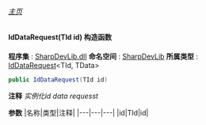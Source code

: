 ###### [主页](./Index.md "主页")
#### IdDataRequest(TId id) 构造函数
**程序集** : [SharpDevLib.dll](./SharpDevLib.assembly.md "SharpDevLib.dll")
**命名空间** : [SharpDevLib](./SharpDevLib.namespace.md "SharpDevLib")
**所属类型** : [IdDataRequest](./SharpDevLib.IdDataRequest.2.md "IdDataRequest")\<TId, TData\>
``` csharp
public IdDataRequest(TId id)
```
**注释**
*实例化id data requesst*

**参数**
|名称|类型|注释|
|---|---|---|
|id|TId|id|

